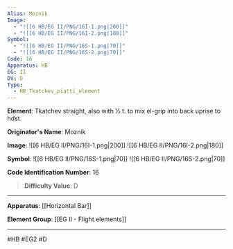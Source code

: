 ```yaml
---
Alias: Moznik
Image:
  - "![[6 HB/EG II/PNG/16I-1.png|200]]"
  - "![[6 HB/EG II/PNG/16I-2.png|180]]"
Symbol:
  - "![[6 HB/EG II/PNG/16S-1.png|70]]"
  - "![[6 HB/EG II/PNG/16S-2.png|70]]"
Code: 16
Apparatus: HB
EG: II
DV: D
Type:
  - HB_Tkatchev_piatti_element
---
```

**Element**: Tkatchev straight, also with 1⁄2 t. to mix el-grip into back uprise to hdst.

**Originator's Name**: Moznik

**Image**:
![[6 HB/EG II/PNG/16I-1.png|200]]
![[6 HB/EG II/PNG/16I-2.png|180]]

**Symbol**:
![[6 HB/EG II/PNG/16S-1.png|70]]
![[6 HB/EG II/PNG/16S-2.png|70]]

**Code Identification Number**: 16

>**Difficulty Value**: D

___
**Apparatus**: [[Horizontal Bar]]

**Element Group**: [[EG II - Flight elements]]
___
#HB #EG2 #D
